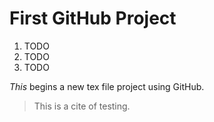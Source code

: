 # First GitHub Project

1. TODO
1. TODO
1. TODO

*This* begins a new tex file project using GitHub.

> This is a cite of testing.
